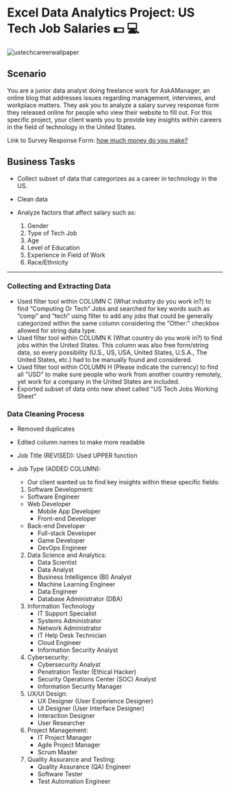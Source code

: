 # Excel Data Analytics Project: US Tech Job Salaries 💵 💻

![ustechcareerwallpaper](https://github.com/julesjuliano0721/Excel_Data_Analytics_Project-Salary_Survey/assets/136859698/234f88fb-beb0-47e1-8252-1a65ed69e347)

## Scenario
You are a junior data analyst doing freelance work for AskAManager, an online blog that addresses issues regarding management, interviews, and workplace matters. They ask you to analyze a salary survey response form they released online for people who view their website to fill out. For this specific project, your client wants you to provide key insights within careers in the field of technology in the United States.

Link to Survey Response Form: [how much money do you make?](https://www.askamanager.org/2021/04/how-much-money-do-you-make-4.html)


## Business Tasks

 - Collect subset of data that categorizes as a career in technology in the US.
 - Clean data
 - Analyze factors that affect salary such as:
   
   1. Gender
   2. Type of Tech Job 
   3. Age
   4. Level of Education
   5. Experience in Field of Work
   6. Race/Ethnicity


---


### Collecting and Extracting Data 

 - Used filter tool within COLUMN C (What industry do you work in?) to find “Computing Or Tech” Jobs and searched for key words such as “comp” and “tech” using filter to add any jobs that could be generally categorized within the same column considering the "Other:" checkbox allowed for string data type.
 - Used filter tool within COLUMN K (What country do you work in?) to find jobs within the United States. This column was also free form/string data, so every possibility  (U.S., US, USA, United States, U.S.A., The United States, etc.) had to be manually found and considered.
 - Used filter tool within COLUMN H (Please indicate the currency) to find all "USD" to make sure people who work from another country remotely, yet work for a company in the United States are included.
 - Exported subset of data onto new sheet called "US Tech Jobs Working Sheet"


### Data Cleaning Process

 - Removed duplicates
 - Edited column names to make more readable
 - Job Title (REVISED): Used UPPER function
 - Job Type (ADDED COLUMN):
    - Our client wanted us to find key insights within these specific fields:
  
     1. Software Development:
   	 - Software Engineer
  	 - Web Developer
      	 - Mobile App Developer
     	 - Front-end Developer
   	 - Back-end Developer
      	 - Full-stack Developer
     	 - Game Developer
      	 - DevOps Engineer
    2.	Data Science and Analytics:
      	 - Data Scientist
       	 - Data Analyst
       	 - Business Intelligence (BI) Analyst
       	 - Machine Learning Engineer
       	 - Data Engineer
       	 - Database Administrator (DBA)
    3.	Information Technology
       	 - IT Support Specialist
       	 - Systems Administrator
       	 - Network Administrator
       	 - IT Help Desk Technician
       	 - Cloud Engineer
       	 - Information Security Analyst
    4.	Cybersecurity:
       	 - Cybersecurity Analyst
       	 - Penetration Tester (Ethical Hacker)
       	 - Security Operations Center (SOC) Analyst
       	 - Information Security Manager
    5.	UX/UI Design:
       	 - UX Designer (User Experience Designer)
       	 - UI Designer (User Interface Designer)
       	 - Interaction Designer
       	 - User Researcher
    6.	Project Management:
       	 - IT Project Manager
       	 - Agile Project Manager
       	 - Scrum Master
    7. Quality Assurance and Testing:
       	 - Quality Assurance (QA) Engineer
       	 - Software Tester
       	 - Test Automation Engineer








